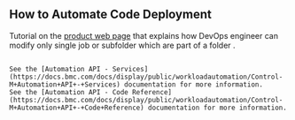 ## How to Automate Code Deployment

Tutorial on the [product web page](https://docs.bmc.com/docs/display/ctmaapimaster/.Tutorial+-+Editing+part+of+an+existing+flow+v9.0.21.000)
that explains how DevOps engineer can modify only single job or subfolder which are part of a folder .
```

See the [Automation API - Services](https://docs.bmc.com/docs/display/public/workloadautomation/Control-M+Automation+API+-+Services) documentation for more information.  
See the [Automation API - Code Reference](https://docs.bmc.com/docs/display/public/workloadautomation/Control-M+Automation+API+-+Code+Reference) documentation for more information.

